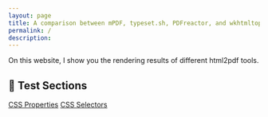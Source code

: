 ```yaml
---
layout: page
title: A comparison between mPDF, typeset.sh, PDFreactor, and wkhtmltopdf
permalink: /
description: 
---
```


On this website, I show you the rendering results of different html2pdf tools.

## 🔬 Test Sections
<div class="boxes"><a href="/CSS-Properties/">CSS Properties</a>
<a href="/CSS-Selectors/">CSS Selectors</a>
</div>